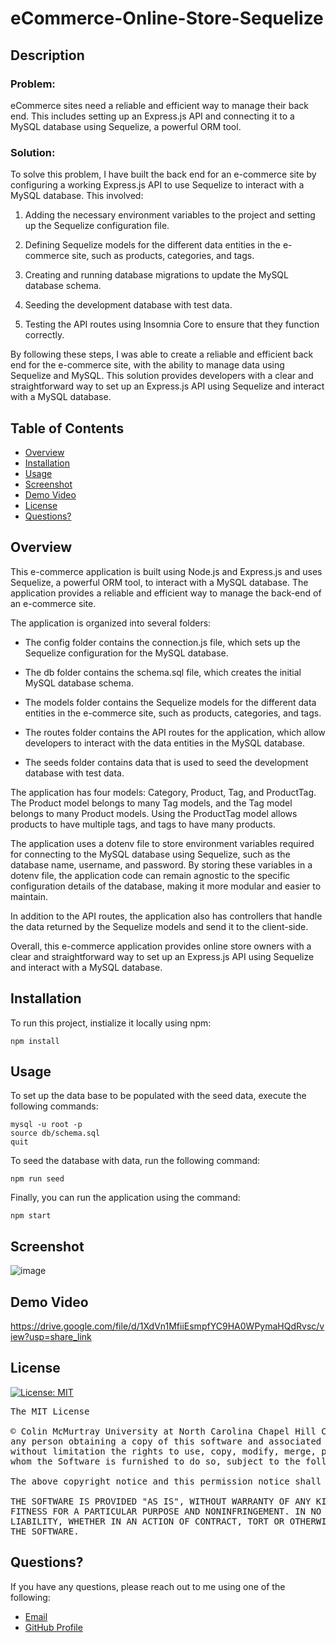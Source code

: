 # eCommerce-Online-Store-Sequelize

## Description

### Problem:
eCommerce sites need a reliable and efficient way to manage their back end. This includes setting up an Express.js API and connecting it to a MySQL 
database using Sequelize, a powerful ORM tool.

### Solution:
To solve this problem, I have built the back end for an e-commerce site by configuring a working Express.js API to use Sequelize to interact with a MySQL 
database. This involved:

1. Adding the necessary environment variables to the project and setting up the Sequelize configuration file.

2. Defining Sequelize models for the different data entities in the e-commerce site, such as products, categories, and tags.

3. Creating and running database migrations to update the MySQL database schema.

4. Seeding the development database with test data.

5. Testing the API routes using Insomnia Core to ensure that they function correctly.

By following these steps, I was able to create a reliable and efficient back end for the e-commerce site, with the ability to manage data using Sequelize 
and MySQL. This solution provides developers with a clear and straightforward way to set up an Express.js API using Sequelize and interact with a MySQL 
database.

## Table of Contents
- [Overview](#overview)
- [Installation](#installation)
- [Usage](#usage)
- [Screenshot](#screenshot)
- [Demo Video](#demo)
- [License](#license)
- [Questions?](#questions?)

## Overview 

This e-commerce application is built using Node.js and Express.js and uses Sequelize, a powerful ORM tool, to interact with a MySQL database. The 
application provides a reliable and efficient way to manage the back-end of an e-commerce site.

The application is organized into several folders:

* The config folder contains the connection.js file, which sets up the Sequelize configuration for the MySQL database.

* The db folder contains the schema.sql file, which creates the initial MySQL database schema.

* The models folder contains the Sequelize models for the different data entities in the e-commerce site, such as products, categories, and tags.

* The routes folder contains the API routes for the application, which allow developers to interact with the data entities in the MySQL database.

* The seeds folder contains data that is used to seed the development database with test data.

The application has four models: Category, Product, Tag, and ProductTag. The Product model belongs to many Tag models, and the Tag model belongs to many 
Product models. Using the ProductTag model allows products to have multiple tags, and tags to have many products.

The application uses a dotenv file to store environment variables required for connecting to the MySQL database using Sequelize, such as the database 
name, 
username, and password. By storing these variables in a dotenv file, the application code can remain agnostic to the specific configuration details of the 
database, making it more modular and easier to maintain.

In addition to the API routes, the application also has controllers that handle the data returned by the Sequelize models and send it to the client-side.

Overall, this e-commerce application provides online store owners with a clear and straightforward way to set up an Express.js API using Sequelize and
interact with a MySQL database.

## Installation 

To run this project, instialize it locally using npm:

```
npm install
```

## Usage

To set up the data base to be populated with the seed data, execute the following commands:

```
mysql -u root -p
source db/schema.sql
quit
```

To seed the database with data, run the following command:

```
npm run seed 
```

Finally, you can run the application using the command: 

```
npm start
```

## Screenshot

![image](https://user-images.githubusercontent.com/112663656/216521080-b8715e4d-ff57-4dc3-bf47-58db92542cfd.png)


## Demo Video <a name="demo"></a>

https://drive.google.com/file/d/1XdVn1MfiiEsmpfYC9HA0WPymaHQdRvsc/view?usp=share_link 

## License

[![License: MIT](https://img.shields.io/badge/License-MIT-yellow.svg)](https://opensource.org/licenses/MIT)

<pre>
The MIT License

© Colin McMurtray University at North Carolina Chapel Hill Coding Bootcamp MIT License Copyright (c) 2023 Permission is hereby granted, free of charge, to 
any person obtaining a copy of this software and associated documentation files (the "Software"), to deal in the Software without restriction, including 
without limitation the rights to use, copy, modify, merge, publish, distribute, sublicense, and/or sell copies of the Software, and to permit persons to 
whom the Software is furnished to do so, subject to the following conditions:

The above copyright notice and this permission notice shall be included in all copies or substantial portions of the Software.

THE SOFTWARE IS PROVIDED "AS IS", WITHOUT WARRANTY OF ANY KIND, EXPRESS OR IMPLIED, INCLUDING BUT NOT LIMITED TO THE WARRANTIES OF MERCHANTABILITY, 
FITNESS FOR A PARTICULAR PURPOSE AND NONINFRINGEMENT. IN NO EVENT SHALL THE AUTHORS OR COPYRIGHT HOLDERS BE LIABLE FOR ANY CLAIM, DAMAGES OR OTHER 
LIABILITY, WHETHER IN AN ACTION OF CONTRACT, TORT OR OTHERWISE, ARISING FROM, OUT OF OR IN CONNECTION WITH THE SOFTWARE OR THE USE OR OTHER DEALINGS IN 
THE SOFTWARE.
</pre>

## Questions?

If you have any questions, please reach out to me using one of the following:

- [Email](mailto:mcmurtraycolin@gmail.com)
- [GitHub Profile](https://github.com/codingColinMcM)
